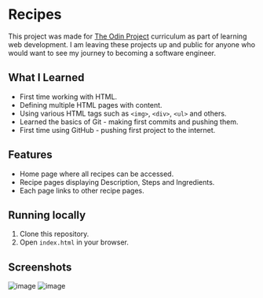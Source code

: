 # Recipes

This project was made for [The Odin Project](https://www.theodinproject.com/) curriculum as part of learning web development. I am leaving these projects up and public for anyone who would want to see my journey to becoming a software engineer. 

## What I Learned

- First time working with HTML.
- Defining multiple HTML pages with content.
- Using various HTML tags such as `<img>`, `<div>`, `<ul>` and others.
- Learned the basics of Git - making first commits and pushing them.
- First time using GitHub - pushing first project to the internet.

## Features

- Home page where all recipes can be accessed.
- Recipe pages displaying Description, Steps and Ingredients.
- Each page links to other recipe pages.

## Running locally

1. Clone this repository.
1. Open `index.html` in your browser. 

## Screenshots

![image](https://github.com/user-attachments/assets/3feba136-5bf1-40b5-8407-48200bdc9b7b)
![image](https://github.com/user-attachments/assets/fdb34953-0670-46d7-acf8-f242e03d4d2b)
